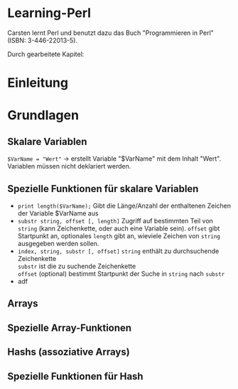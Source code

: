 # Learning-Perl
Carsten lernt Perl und benutzt dazu das Buch "Programmieren in Perl" (ISBN: 3-446-22013-5).

Durch gearbeitete Kapitel:

# Einleitung
# Grundlagen
## Skalare Variablen
`$VarName = "Wert"` -> erstellt Variable "$VarName" mit dem Inhalt "Wert". Variablen müssen nicht deklariert werden.

## Spezielle Funktionen für skalare Variablen
* `print length($VarName);` 
  Gibt die Länge/Anzahl der enthaltenen Zeichen der Variable $VarName aus
* `substr string, offset [, length]` 
  Zugriff auf bestimmten Teil von `string` (kann Zeichenkette, oder auch eine Variable sein). `offset` gibt Startpunkt an, optionales `length` gibt an, wieviele Zeichen von `string` ausgegeben werden sollen.
* `index, string, substr [, offset]`
  `string` enthält zu durchsuchende Zeichenkette<br>
  `substr` ist die zu suchende Zeichenkette<br>
  `offset` (optional) bestimmt Startpunkt der Suche in `string` nach `substr`
* adf
## Arrays
## Spezielle Array-Funktionen
## Hashs (assoziative Arrays)
## Spezielle Funktionen für Hash

